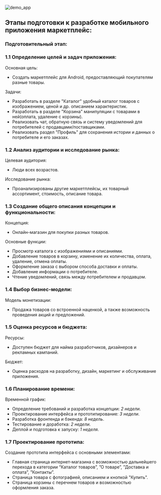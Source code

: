![demo_app](https://i.imgur.com/30eAGlW.png)

## __Этапы подготовки к разработке мобильного приложения маркетплейс:__

### __Подготовительный этап:__

### 1.1 Определение целей и задач приложения:

Основная цель:
- Создать маркетплейс для Android, предоставляющий покупателям разные товары.

Задачи:
- Разработать в разделе "Каталог" удобный каталог товаров с изображением, ценой и др. описанием характеристик.
- Разработать в разделе "Корзина" манипуляции с товарами в ней(оплата, удаление с корзины).
- Реализовать чат, обратную связь и систему уведомлений для потребителей с продавцами/поставщиками.
- Реализовать раздел "Профиль" для сохранения истории и данных о потребителе и его заказах.

### 1.2 Анализ аудитории и исследование рынка:

Целевая аудитория:

- Люди всех возрастов.

Исследование рынка:

- Проанализированы другие маркетплейсы, их товарный ассортимент, стоимость, описание товара.

### 1.3 Создание общего описания концепции и функциональности:

Концепция:

- Онлайн-магазин для покупки разных товаров.

Основные функции:

- Просмотр каталога с изображениями и описаниями.
- Добавление товаров в корзину, изменение их количества, оплата, удаление, отмена оплаты.
- Оформление заказа с выбором способа доставки и оплаты.
- Добавление информации о потребителе.
- Чтение уведомлений, связь между потребителем и продавцом.

### 1.4 Выбор бизнес-модели:

Модель монетизации:

- Продажа товаров со встроенной наценкой, а также возможность проведения акций и предложений.

### 1.5 Оценка ресурсов и бюджета:

Ресурсы:

- Доступен бюджет для найма разработчиков, дизайнеров и рекламных кампаний.

Бюджет:

- Оценка расходов на разработку, дизайн, маркетинг и обслуживание приложения.

### 1.6 Планирование времени:

Временной график:

- Определение требований и разработка концепции: _2 недели_.
- Проектирование интерфейса и прототипирование: _3 недели_.
- Разработка фронтенда и бэкенда: _8 недель_.
- Тестирование и доработка: _2 недели_.
- Деплой и подготовка к запуску: _1 неделя_.

### 1.7 Проектирование прототипа:

Создание прототипа интерфейса с основными элементами:

- Главная страница интернет-магазина с возможностью дальнейшего перехода в категории “Каталог товаров”, ”О товаре”, ”Доставка и оплата”, ”Контакты”.
- Страница товара с фотографией, описанием и кнопкой "Купить".
- Страница корзины с перечнем товаров и возможностью оформления заказа.
